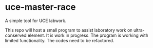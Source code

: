 # uce-master-race
A simple tool for UCE labwork.

This repo will host a small program to assist laboratory work on ultra-conserved element. It is work in progress. The program is working with limited functionality. The codes need to be refactored.
